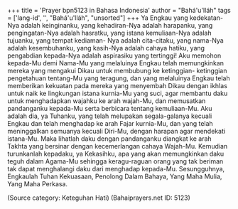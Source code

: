 +++
title = 'Prayer bpn5123 in Bahasa Indonesia'
author = "Bahá'u'lláh"
tags = ['lang-id', '', "Bahá'u'lláh", "unsorted"]
+++
Ya Engkau yang kedekatan-Nya adalah keinginanku, yang kehadiran-Nya adalah harapanku, yang pengingatan-Nya adalah hasratku, yang istana kemuliaan-Nya adalah tujuanku, yang tempat kediaman- Nya adalah cita-citaku, yang nama-Nya adalah kesembuhanku, yang kasih-Nya adalah cahaya hatiku, yang pengabdian kepada-Nya adalah aspirasiku yang tertinggi! Aku memohon kepada-Mu demi Nama-Mu yang melaluinya Engkau telah memungkinkan mereka yang mengakui Dikau untuk membubung ke ketinggian- ketinggian pengetahuan tentang-Mu yang teragung, dan yang melaluinya Engkau telah memberikan kekuatan pada mereka yang menyembah Dikau dengan ikhlas untuk naik ke lingkungan istana kurnia-Mu yang suci, agar membantu daku untuk menghadapkan wajahku ke arah wajah-Mu, dan memusatkan pandanganku kepada-Mu serta berbicara tentang kemuliaan-Mu.
Aku adalah dia, ya Tuhanku, yang telah melupakan segala-galanya kecuali Engkau dan telah menghadap ke arah Fajar kurnia-Mu, dan yang telah meninggalkan semuanya kecuali Diri-Mu, dengan harapan agar mendekati istana-Mu. Maka lihatlah daku dengan pandanganku diangkat ke arah Takhta yang bersinar dengan kecemerlangan cahaya Wajah-Mu. Kemudian turunkanlah kepadaku, ya Kekasihku, apa yang akan memungkinkan daku teguh dalam Agama-Mu sehingga keragu-raguan orang yang tak beriman tak dapat menghalangi daku dari menghadap kepada-Mu. Sesungguhnya, Engkaulah Tuhan Kekuasaan, Penolong Dalam Bahaya, Yang Maha Mulia, Yang Maha Perkasa.

(Source category: Keteguhan Hati)
(Bahaiprayers.net ID: 5123)
